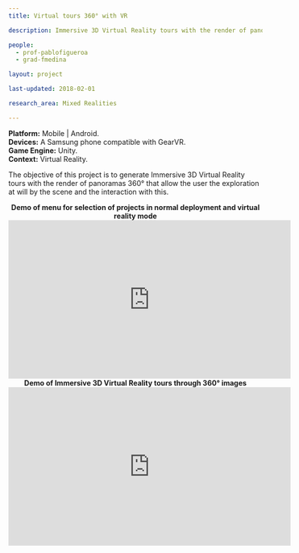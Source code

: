 ```yaml
---
title: Virtual tours 360° with VR

description: Immersive 3D Virtual Reality tours with the render of panoramas 360°.

people:
  - prof-pablofigueroa
  - grad-fmedina

layout: project

last-updated: 2018-02-01

research_area: Mixed Realities

---
```

<b>Platform:</b> Mobile | Android. </br>
<b>Devices:</b> A Samsung phone compatible with GearVR. </br>
<b>Game Engine:</b> Unity. </br>
<b>Context:</b> Virtual Reality.

The objective of this project is to generate Immersive 3D Virtual Reality tours with the render of panoramas 360° that allow the user the exploration at will by the scene and the interaction with this.
<center>
<b> Demo of menu for selection of projects in normal deployment and virtual reality mode </b>
<iframe width="560" height="315" src="https://www.youtube.com/embed/T9FF7vvoRd0" frameborder="0" allow="autoplay; encrypted-media" allowfullscreen></iframe>
</br>
<b> Demo of Immersive 3D Virtual Reality tours through 360° images </b>
<iframe width="560" height="315" src="https://www.youtube.com/embed/kzu0K1KiJD4" frameborder="0" allow="autoplay; encrypted-media" allowfullscreen></iframe>
</center>

